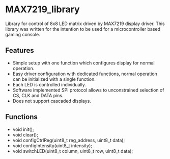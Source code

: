 # MAX7219_library
Library for control of 8x8 LED matrix driven by MAX7219 display driver. This library was written for the intention to be used for a microcontroller based gaming console.

## Features
- Simple setup with one function which configures display for normal operation.
- Easy driver configuration with dedicated functions, normal operation can be initialized with a single function.
- Each LED is controlled individually.
- Software implemented SPI protocol allows to unconstrained selection of CS, CLK and DATA pins.
- Does not support cascaded displays.

## Functions
- void init();
- void clear();
- void configCtrlReg(uint8_t reg_address, uint8_t data);
- void configIntensity(uint8_t intensity);
- void switchLED(uint8_t column, uint8_t row, uint8_t data);
